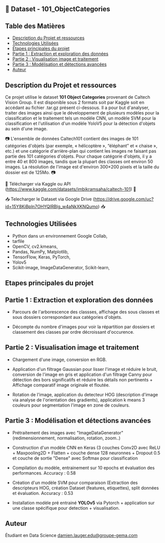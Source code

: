## 💼 Dataset - 101_ObjectCategories 
## Table des Matières

- [Description du Projet et ressources](#description-du-projet-et-ressources)
- [Technologies Utilisées](#technologies-utilisees)
- [Étapes principales du projet](#etapes-principales-du-projet)
- [Partie 1 : Extraction et exploration des données](#partie-1--extraction-et-exploration-des-donnees)
- [Partie 2 : Visualisation image et traitement](#partie-2--visualisation-image-et-traitement)
- [Partie 3 : Modélisation et détections avancées](#partie-3--Modelisation-et-detections-avancees)
- [Auteur](#auteur)

## Description du Projet et ressources

Ce projet utilise le dataset **101 Object Categories** provenant de Caltech Vision Group. Il est disponible sous 2 formats soit par Kaggle soit en accédant au fichier .tar.gz présent ci-dessous. Il a pour but d'analyser, traiter des images ainsi que le développement de plusieurs modèles pour la classification et le traitement tels un modèle CNN, un modèle SVM pour la classification et l'utilisation d'un modèle YoloV5 pour la détection d'objets au sein d'une image. 

📷 L'ensemble de données Caltech101 contient des images de 101 catégories d'objets (par exemple, « hélicoptère », “éléphant” et « chaise », etc.) et une catégorie d'arrière-plan qui contient les images ne faisant pas partie des 101 catégories d'objets. Pour chaque catégorie d'objets, il y a entre 40 et 800 images, tandis que la plupart des classes ont environ 50 images. La résolution de l'image est d'environ 300×200 pixels et la taille du dossier est de 125Mo. 📷

📌 Télécharger via Kaggle ou API (https://www.kaggle.com/datasets/imbikramsaha/caltech-101) 📌

📥 Telecharger le Dataset via Google Drive (https://drive.google.com/uc?id=15Y8KiBpln7OHYQIRBlg_w4aNkXKNQumo) 📥

## Technologies Utilisées 

- Python dans un environnement Google Collab,
- tarfile
- OpenCV, cv2.kmeans,
- Pandas, NumPy, Matplotlib,
- TensorFlow, Keras, PyTorch,
- Yolov5
- Scikit-image, ImageDataGenerator, Scikit-learn,

## Etapes principales du projet

## Partie 1 : Extraction et exploration des données

- Parcours de l'arborescence des classses, affichage des sous classes et sous dossiers correspondant aux catégories d'objets.
  
- Décompte du nombre d'images pour voir la répartition par dossiers et classement des classes par ordre décroissant d'occurence.

## Partie 2 : Visualisation image et traitement

- Chargement d'une image, conversion en RGB.

- Application d'un filtrage Gaussian pour lisser l'image et réduire le bruit, conversion de l'image en gris et application d'un filtrage Canny pour détection des bors significatifs et réduire les détails non pertinents + Affichage comparatif image originale et floutée.

- Rotation de l'image, application du detecteur HOG (description d'image via analyse de l'orientation des gradients), application k means 3 couleurs pour segmentation l'image en zone de couleurs. 

## Partie 3 : Modélisation et détections avancées

- Prétraitement des images avec "ImageDataGenerator" (redimensionnement, normalisation, rotation, zoom..)
  
- Construction d'un modèle CNN en Keras (3 couches Conv2D avec ReLU + Maxpooling2D + Flatten + couche dense 128 neuronnes + Dropout 0.5 et couche de sortie "Dense" avec Softmax pour classification
  
- Compilation du modèle, entrainement sur 10 epochs et évaluation des performances. Accuracy : 0.58

- Création d'un modèle SVM pour comparaison (Extraction des descripteurs HOG, création Dataset (features, etiquettes), split données et évaluation. Accuracy : 0.53

- Installation modèle pré entrainé **YOLOv5** via Pytorch + application sur une classe spécifique pour detection + visualisation.

## Auteur 
Étudiant en Data Science
damien.lauger.edu@groupe-gema.com

